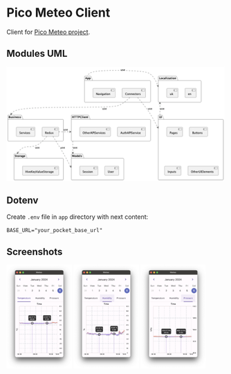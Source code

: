 # Pico Meteo Client

Client for [Pico Meteo project](https://github.com/pro100andrey/pico_meteo).

## Modules UML

![Modules](doc/out/modules/modules.png)


## Dotenv

Create `.env` file in `app` directory with next content:

```dotenv
BASE_URL="your_pocket_base_url"
```

## Screenshots
<img src="imgs/1.png" width="30%"></img>
<img src="imgs/2.png" width="30%"></img>
<img src="imgs/3.png" width="30%"></img>

